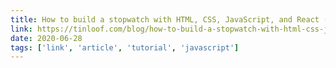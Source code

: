 ```yaml
---
title: How to build a stopwatch with HTML, CSS, JavaScript, and React (part II)
link: https://tinloof.com/blog/how-to-build-a-stopwatch-with-html-css-js-react-part-2/
date: 2020-06-28
tags: ['link', 'article', 'tutorial', 'javascript']
---
```


